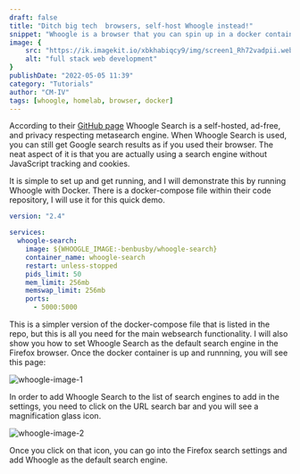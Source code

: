 ```yaml
---
draft: false
title: "Ditch big tech  browsers, self-host Whoogle instead!"
snippet: "Whoogle is a browser that you can spin up in a docker container to run from your own on-prem hardware."
image: {
    src: "https://ik.imagekit.io/xbkhabiqcy9/img/screen1_Rh72vadpii.webp?updatedAt=1651842962323",
    alt: "full stack web development"
}
publishDate: "2022-05-05 11:39"
category: "Tutorials"
author: "CM-IV"
tags: [whoogle, homelab, browser, docker]
---
```


According to their [GitHub page](https://github.com/benbusby/whoogle-search) Whoogle Search is a self-hosted, ad-free, and privacy respecting metasearch engine.  When Whoogle Search is used, you can still get Google search results as if you used their browser.  The neat aspect of it is that you are actually using a search engine without JavaScript tracking and cookies.

It is simple to set up and get running, and I will demonstrate this by running Whoogle with Docker.  There is a docker-compose file within their code repository, I will use it for this quick demo.

```yaml
version: "2.4"

services:
  whoogle-search:
    image: ${WHOOGLE_IMAGE:-benbusby/whoogle-search}
    container_name: whoogle-search
    restart: unless-stopped
    pids_limit: 50
    mem_limit: 256mb
    memswap_limit: 256mb
    ports:
      - 5000:5000
```

This is a simpler version of the docker-compose file that is listed in the repo, but this is all you need for the main websearch functionality.  I will also show you how to set Whoogle Search as the default search engine in the Firefox browser.  Once the docker container is up and runnning, you will see this page:

<img class="image" alt="whoogle-image-1" src="https://ik.imagekit.io/xbkhabiqcy9/img/screen1_Rh72vadpii.webp?ik-sdk-version=javascript-1.4.3&updatedAt=1651842962323" width={860} height={392} alt="Whoogle Search Image" />

In order to add Whoogle Search to the list of search engines to add in the settings, you need to click on the URL search bar and you will see a magnification glass icon.

<img alt="whoogle-image-2" src="https://ik.imagekit.io/xbkhabiqcy9/img/screen2_gK9Woxan-.webp?ik-sdk-version=javascript-1.4.3&updatedAt=1651842962398" width={860} height={392} alt="Whoogle Search Image 2" />

Once you click on that icon, you can go into the Firefox search settings and add Whoogle as the default search engine.